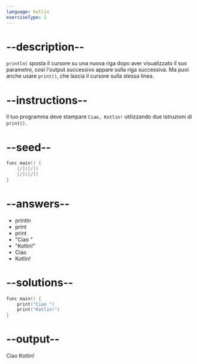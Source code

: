 ```yaml
---
language: kotlin
exerciseType: 2
---
```


# --description--

`println(` sposta il cursore su una nuova riga dopo aver visualizzato il suo parametro, così l'output successivo appare sulla riga successiva.
Ma puoi anche usare `print()`, che lascia il cursore sulla stessa linea.

# --instructions--

Il tuo programma deve stampare `Ciao, Kotlin!` utilizzando due istruzioni di `print()`.

# --seed--

```kotlin
func main() {
    [/]([/])
    [/]([/])
}
```

# --answers--

- println
- print
- print
- "Ciao "
- "Kotlin!"
- Ciao
- Kotlin!

# --solutions--

```kotlin
func main() {
    print("Ciao ")
    print("Kotlin!")
}
```

# --output--

Ciao Kotlin!
